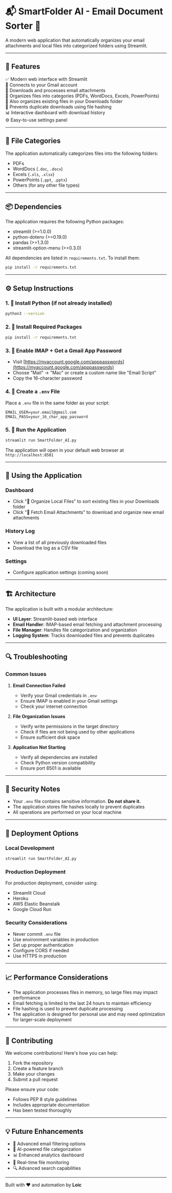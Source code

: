 # 📬 SmartFolder AI - Email Document Sorter 📁

A modern web application that automatically organizes your email attachments and local files into categorized folders using Streamlit.

---

## 🔧 Features

✅ Modern web interface with Streamlit  
📧 Connects to your Gmail account  
📎 Downloads and processes email attachments  
📂 Organizes files into categories (PDFs, WordDocs, Excels, PowerPoints)  
🔄 Also organizes existing files in your Downloads folder  
🧠 Prevents duplicate downloads using file hashing  
📊 Interactive dashboard with download history  
⚙️ Easy-to-use settings panel

---

## 📁 File Categories

The application automatically categorizes files into the following folders:

- PDFs
- WordDocs (`.doc`, `.docx`)
- Excels (`.xls`, `.xlsx`)
- PowerPoints (`.ppt`, `.pptx`)
- Others (for any other file types)

---

## 📦 Dependencies

The application requires the following Python packages:

- streamlit (>=1.0.0)
- python-dotenv (>=0.19.0)
- pandas (>=1.3.0)
- streamlit-option-menu (>=0.3.0)

All dependencies are listed in `requirements.txt`. To install them:

```bash
pip install -r requirements.txt
```

---

## ⚙️ Setup Instructions

### 1. 🐍 Install Python (if not already installed)

```bash
python3 --version
```

### 2. 💾 Install Required Packages

```bash
pip install -r requirements.txt
```

### 3. 🔑 Enable IMAP + Get a Gmail App Password

- Visit [https://myaccount.google.com/apppasswords](https://myaccount.google.com/apppasswords)
- Choose "Mail" → "Mac" or create a custom name like "Email Script"
- Copy the 16-character password

### 4. 📝 Create a `.env` File

Place a `.env` file in the same folder as your script:

```
EMAIL_USER=your.email@gmail.com
EMAIL_PASS=your_16_char_app_password
```

### 5. 🚀 Run the Application

```bash
streamlit run SmartFolder_AI.py
```

The application will open in your default web browser at `http://localhost:8501`

---

## 🎯 Using the Application

### Dashboard
- Click "📂 Organize Local Files" to sort existing files in your Downloads folder
- Click "📧 Fetch Email Attachments" to download and organize new email attachments

### History Log
- View a list of all previously downloaded files
- Download the log as a CSV file

### Settings
- Configure application settings (coming soon)

---

## 🏗️ Architecture

The application is built with a modular architecture:

- **UI Layer**: Streamlit-based web interface
- **Email Handler**: IMAP-based email fetching and attachment processing
- **File Manager**: Handles file categorization and organization
- **Logging System**: Tracks downloaded files and prevents duplicates

---

## 🔍 Troubleshooting

### Common Issues

1. **Email Connection Failed**
   - Verify your Gmail credentials in `.env`
   - Ensure IMAP is enabled in your Gmail settings
   - Check your internet connection

2. **File Organization Issues**
   - Verify write permissions in the target directory
   - Check if files are not being used by other applications
   - Ensure sufficient disk space

3. **Application Not Starting**
   - Verify all dependencies are installed
   - Check Python version compatibility
   - Ensure port 8501 is available

---

## 🔐 Security Notes

- Your `.env` file contains sensitive information. **Do not share it.**
- The application stores file hashes locally to prevent duplicates
- All operations are performed on your local machine

---

## 🚀 Deployment Options

### Local Development
```bash
streamlit run SmartFolder_AI.py
```

### Production Deployment
For production deployment, consider using:
- Streamlit Cloud
- Heroku
- AWS Elastic Beanstalk
- Google Cloud Run

### Security Considerations
- Never commit `.env` file
- Use environment variables in production
- Set up proper authentication
- Configure CORS if needed
- Use HTTPS in production

---

## 📈 Performance Considerations

- The application processes files in memory, so large files may impact performance
- Email fetching is limited to the last 24 hours to maintain efficiency
- File hashing is used to prevent duplicate processing
- The application is designed for personal use and may need optimization for larger-scale deployment

---

## 🤝 Contributing

We welcome contributions! Here's how you can help:

1. Fork the repository
2. Create a feature branch
3. Make your changes
4. Submit a pull request

Please ensure your code:
- Follows PEP 8 style guidelines
- Includes appropriate documentation
- Has been tested thoroughly

---

## 💡 Future Enhancements

- 📅 Advanced email filtering options
- 🤖 AI-powered file categorization
- 📊 Enhanced analytics dashboard
- 🔄 Real-time file monitoring
- 🔍 Advanced search capabilities

---

Built with ❤️ and automation by **Loic**
